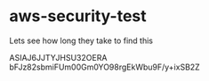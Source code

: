 # aws-security-test
Lets see how long they take to find this

ASIAJ6JJTYJHSU32OERA
bFJz82sbmiFUm00Gm0YO98rgEkWbu9F/y+ixSB2Z
